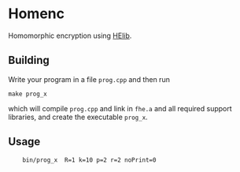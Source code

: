 
# Homenc

Homomorphic encryption using [HElib](https://shaih.github.io/HElib/index.html).

## Building

Write your program in a file `prog.cpp` and then run
```
make prog_x
```
which will compile `prog.cpp` and link in `fhe.a` and all required support libraries, and create the executable `prog_x`.

## Usage

```
	bin/prog_x  R=1 k=10 p=2 r=2 noPrint=0
```
